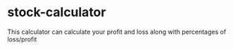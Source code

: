 # stock-calculator
 This calculator can calculate your profit and loss along with percentages of loss/profit
